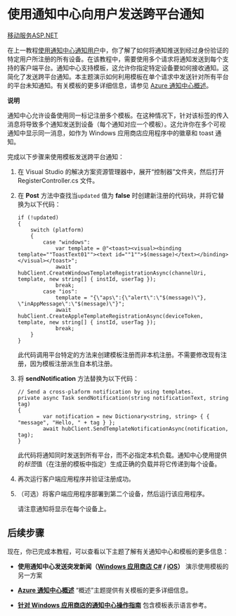 <properties linkid="manage-services-notification-hubs-notify-users-xplat-aspnet" urlDisplayName="Notify Users xplat aspnet" pageTitle="Send cross-platform notifications to users with Notification Hubs (ASP.NET)" metaKeywords="" description="Learn how to use Notification Hubs templates to send, in a single request, a platform-agnostic notification that targets all platforms." metaCanonical="" services="notification-hubs" documentationCenter="" title="Send cross-platform notifications to users with Notification Hubs" authors="glenga" solutions="" manager="" editor="" />
<tags ms.service="notification-hubs"
    ms.date="11/22/2014"
    wacn.date="04/11/2015"
    />

# 使用通知中心向用户发送跨平台通知

<div class="dev-center-tutorial-selector sublanding">
<a href="/zh-cn/documentation/articles/notification-hubs-mobile-services-cross-platform-notify-users/" title="移动服务">移动服务</a><a href="/zh-cn/documentation/articles/notification-hubs-aspnet-cross-platform-notify-users/" title="ASP.NET" class="current">ASP.NET</a>
</div>

在上一教程[使用通知中心通知用户][使用通知中心通知用户]中，你了解了如何将通知推送到经过身份验证的特定用户所注册的所有设备。在该教程中，需要使用多个请求将通知发送到每个支持的客户端平台。通知中心支持模板，这允许你指定特定设备要如何接收通知。这简化了发送跨平台通知。本主题演示如何利用模板在单个请求中发送针对所有平台的平台未知通知。有关模板的更多详细信息，请参见 [Azure 通知中心概述][Azure 通知中心概述]。

<div class="dev-callout"><b>说明</b>
<p>通知中心允许设备使用同一标记注册多个模板。在这种情况下，针对该标签的传入消息将导致多个通知发送到设备（每个通知对应一个模板）。这允许你在多个可视通知中显示同一消息，如作为 Windows 应用商店应用程序中的徽章和 toast 通知。</p>
</div>

完成以下步骤来使用模板发送跨平台通知：

1.  在 Visual Studio 的解决方案资源管理器中，展开“控制器”文件夹，然后打开 RegisterController.cs 文件。

2.  在 **Post** 方法中查找当`updated` 值为 **false** 时创建新注册的代码块，并将它替换为以下代码：

        if (!updated)
        {
            switch (platform)
            {
                case "windows":
                    var template = @"<toast><visual><binding template=""ToastText01""><text id=""1"">$(message)</text></binding></visual></toast>";
                    await hubClient.CreateWindowsTemplateRegistrationAsync(channelUri, template, new string[] { instId, userTag });
                    break;
                case "ios":
                    template = "{\"aps\":{\"alert\":\"$(message)\"}, \"inAppMessage\":\"$(message)\"}";
                    await hubClient.CreateAppleTemplateRegistrationAsync(deviceToken, template, new string[] { instId, userTag });
                    break;
            } 
        }

    此代码调用平台特定的方法来创建模板注册而非本机注册。不需要修改现有注册，因为模板注册派生自本机注册。

3.  将 **sendNotification** 方法替换为以下代码：

        // Send a cross-plaform notification by using templates. 
        private async Task sendNotification(string notificationText, string tag)
        {           
                var notification = new Dictionary<string, string> { { "message", "Hello, " + tag } };
                await hubClient.SendTemplateNotificationAsync(notification, tag);        
        }

    此代码将通知同时发送到所有平台，而不必指定本机负载。通知中心使用提供的*标签*值（在注册的模板中指定）生成正确的负载并将它传递到每个设备。

4.  再次运行客户端应用程序并验证注册成功。

5.  （可选）将客户端应用程序部署到第二个设备，然后运行该应用程序。

    请注意通知将显示在每个设备上。

## 后续步骤

现在，你已完成本教程，可以查看以下主题了解有关通知中心和模板的更多信息：

-   **使用通知中心发送突发新闻（[Windows 应用商店 C\#][Windows 应用商店 C\#] / [iOS][Windows 应用商店 C\#]）**
    演示使用模板的另一方案

-   **[Azure 通知中心概述][Azure 通知中心概述]**
    “概述”主题提供有关模板的更多详细信息。

-   **[针对 Windows 应用商店的通知中心操作指南][针对 Windows 应用商店的通知中心操作指南]**
    包含模板表示语言参考。

<!-- Anchors. --> 

<!-- Images. --> 

<!-- URLs. -->

  [移动服务]: /zh-cn/documentation/articles/notification-hubs-mobile-services-cross-platform-notify-users/ "移动服务"
  [ASP.NET]: /zh-cn/documentation/articles/notification-hubs-aspnet-cross-platform-notify-users/ "ASP.NET"
  [使用通知中心通知用户]: /documentation/articles/notification-hubs-aspnet-backend-windows-dotnet-notify-users/
  [Azure 通知中心概述]: http://go.microsoft.com/fwlink/p/?LinkId=317339
  [Windows 应用商店 C\#]: /documentation/articles/notification-hubs-windows-store-dotnet-send-breaking-news/
  [针对 Windows 应用商店的通知中心操作指南]: http://msdn.microsoft.com/zh-cn/library/azure/jj927172.aspx
